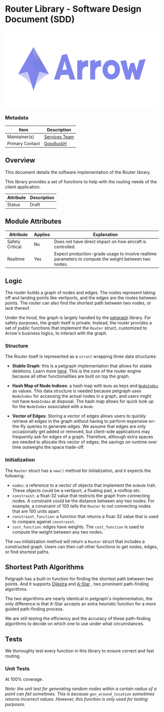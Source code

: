 # Router Library - Software Design Document (SDD)

<center>

<img src="https://github.com/Arrow-air/tf-github/raw/main/src/templates/doc-banner-services.png" style="height:250px" />

</center>

### Metadata

| Item | Description |
| --- | --- |
| Maintainer(s) | [Services Team](https://github.com/orgs/Arrow-air/teams/services) |
| Primary Contact |[GoodluckH](https://github.com/GoodluckH)|

## Overview

This document details the software implementation of the Router library.

This library provides a set of functions to help with the routing needs of the client application.

Attribute | Description
--- | ---
Status | Draft

## Module Attributes

Attribute | Applies | Explanation
--- | --- | ---
Safety Critical | No | Does not have direct impact on how aircraft is controlled.
Realtime | Yes | Expect production-grade usage to involve realtime parameters to compute the weight between two nodes. 

## Logic 

The router builds a graph of nodes and edges. The nodes represent taking off and landing points like vertiports, and the edges are the routes between points. The router can also find the shortest path between two nodes, or lack thereof.

Under the hood, the graph is largely handled by the [petgraph](https://docs.rs/petgraph/latest/petgraph/) library. For safety purposes, the graph itself is private. Instead, the router provides a set of public functions that implement the `Router` struct, customized to Arrow's business logics, to interact with the graph.


### Structure
The Router itself is represented as a `struct` wrapping three data structures: 

* **Stable Graph**: this is a petgraph implementation that allows for stable deletions. Learn more [here](https://docs.rs/petgraph/latest/petgraph/stable_graph/struct.StableGraph.html). This is the core of the router engine because all other functionalities are built on top the graph.

* **Hash Map of Node Indices**: a hash map with `Node` as keys and [`NodeIndex`](https://docs.rs/petgraph/latest/petgraph/graph/struct.NodeIndex.html) as values. This data structure is needed because petgraph uses `NodeIndex` for accessing the actual nodes in a graph, and users might not have `NodeIndex` at disposal. The hash map allows for quick look up for the `NodeIndex` associated with a `Node`.

* **Vector of Edges**: Storing a vector of edges allows users to quickly retrieve all edges in the graph without having to perform expensive on-the-fly queries to generate edges. We assume that edges are only occasionally get added or removed, but client-side applications may frequently ask for edges of a graph. Therefore, although extra spaces are needed to allocate this vector of edges, the savings on runtime over time outweighs the space trade-off.

### Initialization

The `Router` struct has a `new()` method for initialization, and it expects the following:

* `nodes`: a reference to a vector of objects that implement the `AsNode` trait. These objects could be a vertiport, a floating pad, a rooftop etc.
* `constraint`: a float-32 value that restricts the graph from connecting nodes. A constraint could be the distance between any two nodes. For example, a constraint of 100 tells the `Router` to not connecting nodes that are 100 units apart.
* `constraint_function`: a function that returns a float-32 value that is used to compare against `constraint`.
* `cost_function`: edges have weights. The `cost_function` is used to compute the weight between any two nodes.

The `new` initialization method will return a `Router` struct that includes a constructed graph. Users can then call other functions to get nodes, edges, or find shortest paths.

## Shortest Path Algorithms
Petgraph has a built-in function for finding the shortest path between two points. And it supports [Dijkstra](https://en.wikipedia.org/wiki/Dijkstra%27s_algorithm) and [A-Star](https://en.wikipedia.org/wiki/A*_search_algorithm) , two prominent path-finding algorithms. 

The two algorithms are nearly identical in petgraph's implementation, the only difference is that A-Star accepts an extra heuristic function for a more guided path-finding process.

We are still testing the efficiency and the accuracy of these path-finding algorithms to decide on which one to use under what circumstances. 
## Tests

We thoroughly test every function in this library to ensure correct and fast routing.
### Unit Tests

At 100% coverage.

*Note: the unit test for generating random nodes within a certain radius of a point can fail sometimes. This is because `gen_around_location` sometimes returns incorrect values. However, this function is only used for testing purposes.*
